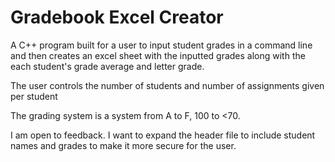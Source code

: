 # Gradebook Excel Creator 

A C++ program built for a user to input student grades in a command line and then creates an excel sheet with the inputted grades along with the each student's grade average and letter grade.

The user controls the number of students and number of assignments given per student

The grading system is a system from A to F, 100 to <70.

I am open to feedback. I want to expand the header file to include student names and grades to make it more secure for the user.

